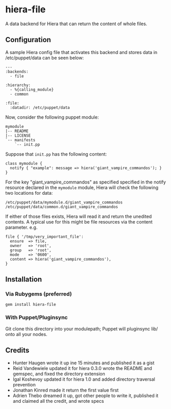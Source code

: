 hiera-file
==========

A data backend for Hiera that can return the content of whole files.

Configuration
-------------

A sample Hiera config file that activates this backend and stores data in
/etc/puppet/data can be seen below:

    ---
    :backends:
      - file

    :hierarchy:
      - %{calling_module}
      - common

    :file:
      :datadir: /etc/puppet/data

Now, consider the following puppet module:

    mymodule
    |-- README
    |-- LICENSE
    `-- manifests
        `-- init.pp

Suppose that `init.pp` has the following content:

    class mymodule {
      notify { "example": message => hiera('giant_vampire_commandos'); }
    }

For the key "giant_vampire_commandos" as specified specified in the notify
resource declared in the `mymodule` module, Hiera will check the following two
locations for data:

    /etc/puppet/data/mymodule.d/giant_vampire_commandos
    /etc/puppet/data/common.d/giant_vampire_commandos

If either of those files exists, Hiera will read it and return the unedited
contents. A typical use for this might be file resources via the content
parameter. e.g.

    file { '/tmp/very_important_file':
      ensure  => file,
      owner   => 'root',
      group   => 'root',
      mode    => '0600',
      content => hiera('giant_vampire_commandos'),
    }

Installation
------------

### Via Rubygems (preferred)

    gem install hiera-file

### With Puppet/Pluginsync

Git clone this directory into your modulepath; Puppet will pluginsync lib/
onto all your nodes.

Credits
-------

  * Hunter Haugen wrote it up ine 15 minutes and published it as a gist
  * Reid Vandewiele updated it for hiera 0.3.0 wrote the README and gemspec, and fixed the directory extension
  * Igal Koshevoy updated it for hiera 1.0 and added directory traversal prevention
  * Jonathan Kinred made it return the first value first
  * Adrien Thebo dreamed it up, got other people to write it, published it and claimed all the credit, and wrote specs
